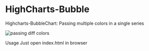 # HighCharts-Bubble
Highcharts-BubbleChart: Passing multiple colors in a single series

![passing diff colors](https://user-images.githubusercontent.com/6531851/44001613-ae16669e-9e35-11e8-9dc0-440c3679ccdb.PNG)




Usage
Just open index.html in browser
